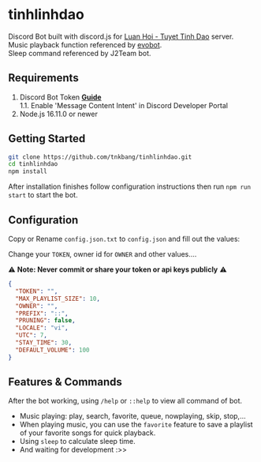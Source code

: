 # tinhlinhdao

Discord Bot built with discord.js for <a href="https://discord.gg/rgQG6jt">Luan Hoi - Tuyet Tinh Dao</a> server.
</br>
Music playback function referenced by <a href="https://github.com/eritislami/evobot">evobot</a>.
</br>
Sleep command referenced by J2Team bot.

## Requirements

1. Discord Bot Token **[Guide](https://discordjs.guide/preparations/setting-up-a-bot-application.html#creating-your-bot)**  
   1.1. Enable 'Message Content Intent' in Discord Developer Portal
2. Node.js 16.11.0 or newer

## Getting Started

```sh
git clone https://github.com/tnkbang/tinhlinhdao.git
cd tinhlinhdao
npm install
```

After installation finishes follow configuration instructions then run `npm run start` to start the bot.

## Configuration

Copy or Rename `config.json.txt` to `config.json` and fill out the values:

Change your `TOKEN`, owner id for `OWNER` and other values....

⚠️ **Note: Never commit or share your token or api keys publicly** ⚠️

```json
{
  "TOKEN": "",
  "MAX_PLAYLIST_SIZE": 10,
  "OWNER": "",
  "PREFIX": "::",
  "PRUNING": false,
  "LOCALE": "vi",
  "UTC": 7,
  "STAY_TIME": 30,
  "DEFAULT_VOLUME": 100
}
```

## Features & Commands

After the bot working, using `/help` or `::help` to view all command of bot.

- Music playing: play, search, favorite, queue, nowplaying, skip, stop,...
- When playing music, you can use the `favorite` feature to save a playlist of your favorite songs for quick playback.
- Using `sleep` to calculate sleep time.
- And waiting for development :>>